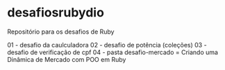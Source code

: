 # desafiosrubydio
Repositório para os desafios de Ruby

01 - desafio da caulculadora
02 - desafio de potência (coleções)
03 - desafio de verificação de cpf
04 - pasta desafio-mercado = Criando uma Dinâmica de Mercado com POO em Ruby
